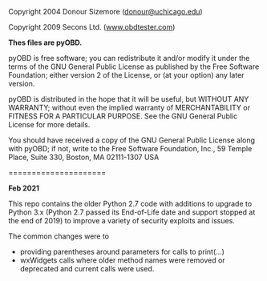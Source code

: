 Copyright 2004 Donour Sizemore (donour@uchicago.edu)

Copyright 2009 Secons Ltd. (www.obdtester.com)


**Thes files are  pyOBD.**

pyOBD is free software; you can redistribute it and/or modify
it under the terms of the GNU General Public License as published by
the Free Software Foundation; either version 2 of the License, or
(at your option) any later version.

pyOBD is distributed in the hope that it will be useful,
but WITHOUT ANY WARRANTY; without even the implied warranty of
MERCHANTABILITY or FITNESS FOR A PARTICULAR PURPOSE.  See the
GNU General Public License for more details.

You should have received a copy of the GNU General Public License
along with pyOBD; if not, write to the Free Software
Foundation, Inc., 59 Temple Place, Suite 330, Boston, MA  02111-1307  USA

=====================

**Feb 2021**

This repo contains the older Python 2.7 code with additions to upgrade to 
Python 3.x (Python 2.7 passed its End-of-Life date and support stopped 
at the end of 2019) to improve a variety of security exploits and issues.

The common changes were to 
* providing parentheses around parameters for calls to print(...)
* wxWidgets calls where older method names were removed or deprecated and 
current calls were used.
